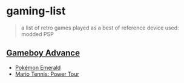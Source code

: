 # gaming-list
> a list of retro games played as a best of reference
> device used: modded PSP

## [Gameboy Advance](https://en.wikipedia.org/wiki/Game_Boy_Advance)

- [Pokémon Emerald](https://en.wikipedia.org/wiki/Pok%C3%A9mon_Emerald)
- [Mario Tennis: Power Tour](https://en.wikipedia.org/wiki/Mario_Tennis:_Power_Tour)
